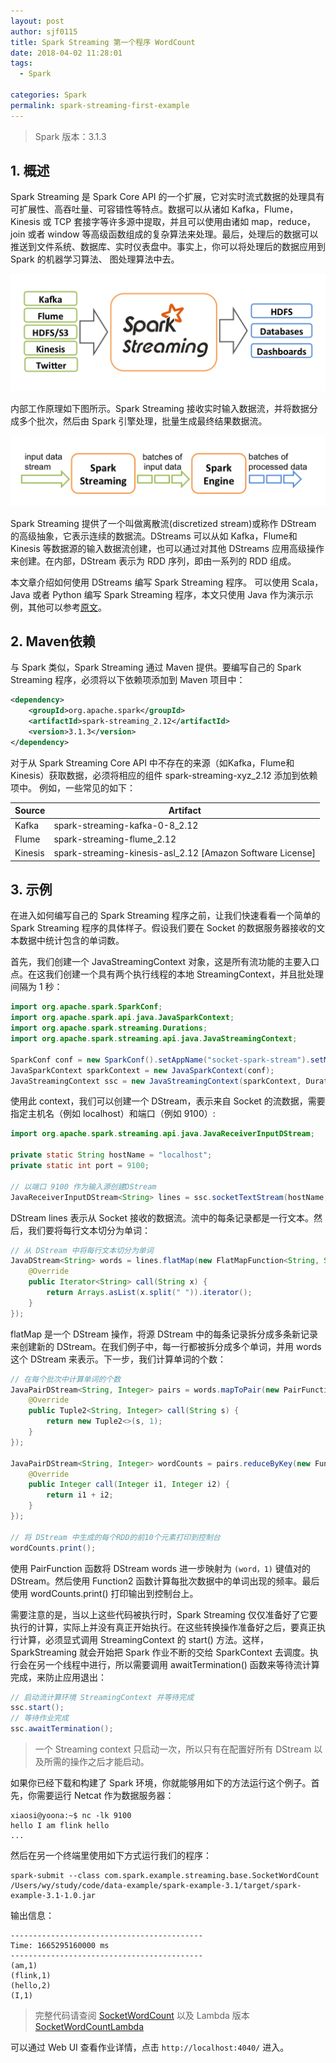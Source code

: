 ```yaml
---
layout: post
author: sjf0115
title: Spark Streaming 第一个程序 WordCount
date: 2018-04-02 11:28:01
tags:
  - Spark

categories: Spark
permalink: spark-streaming-first-example
---
```


> Spark 版本：3.1.3

## 1. 概述

Spark Streaming 是 Spark Core API 的一个扩展，它对实时流式数据的处理具有可扩展性、高吞吐量、可容错性等特点。数据可以从诸如 Kafka，Flume，Kinesis 或 TCP 套接字等许多源中提取，并且可以使用由诸如 map，reduce，join 或者 window 等高级函数组成的复杂算法来处理。最后，处理后的数据可以推送到文件系统、数据库、实时仪表盘中。事实上，你可以将处理后的数据应用到 Spark 的机器学习算法、 图处理算法中去。

![](img-spark-streaming-first-example-1.png)

内部工作原理如下图所示。Spark Streaming 接收实时输入数据流，并将数据分成多个批次，然后由 Spark 引擎处理，批量生成最终结果数据流。

![](img-spark-streaming-first-example-2.png)

Spark Streaming 提供了一个叫做离散流(discretized stream)或称作 DStream 的高级抽象，它表示连续的数据流。DStreams 可以从如 Kafka，Flume和 Kinesis 等数据源的输入数据流创建，也可以通过对其他 DStreams 应用高级操作来创建。在内部，DStream 表示为 RDD 序列，即由一系列的 RDD 组成。

本文章介绍如何使用 DStreams 编写 Spark Streaming 程序。 可以使用 Scala，Java 或者 Python 编写 Spark Streaming 程序，本文只使用 Java 作为演示示例，其他可以参考[原文](http://spark.apache.org/docs/3.1.3/streaming-programming-guide.html)。

## 2. Maven依赖

与 Spark 类似，Spark Streaming 通过 Maven 提供。要编写自己的 Spark Streaming 程序，必须将以下依赖项添加到 Maven 项目中：
```xml
<dependency>
    <groupId>org.apache.spark</groupId>
    <artifactId>spark-streaming_2.12</artifactId>
    <version>3.1.3</version>
</dependency>
```

对于从 Spark Streaming Core API 中不存在的来源（如Kafka，Flume和Kinesis）获取数据，必须将相应的组件 spark-streaming-xyz_2.12 添加到依赖项中。 例如，一些常见的如下：

Source | Artifact
--- | ---
Kafka|spark-streaming-kafka-0-8_2.12
Flume|spark-streaming-flume_2.12
Kinesis|spark-streaming-kinesis-asl_2.12 [Amazon Software License]

## 3. 示例

在进入如何编写自己的 Spark Streaming 程序之前，让我们快速看看一个简单的 Spark Streaming 程序的具体样子。假设我们要在 Socket 的数据服务器接收的文本数据中统计包含的单词数。

首先，我们创建一个 JavaStreamingContext 对象，这是所有流功能的主要入口点。在这我们创建一个具有两个执行线程的本地 StreamingContext，并且批处理间隔为 1 秒：
```java
import org.apache.spark.SparkConf;
import org.apache.spark.api.java.JavaSparkContext;
import org.apache.spark.streaming.Durations;
import org.apache.spark.streaming.api.java.JavaStreamingContext;

SparkConf conf = new SparkConf().setAppName("socket-spark-stream").setMaster("local[2]");
JavaSparkContext sparkContext = new JavaSparkContext(conf);
JavaStreamingContext ssc = new JavaStreamingContext(sparkContext, Durations.seconds(1));
```

使用此 context，我们可以创建一个 DStream，表示来自 Socket 的流数据，需要指定主机名（例如 localhost）和端口（例如 9100）:
```java
import org.apache.spark.streaming.api.java.JavaReceiverInputDStream;

private static String hostName = "localhost";
private static int port = 9100;

// 以端口 9100 作为输入源创建DStream
JavaReceiverInputDStream<String> lines = ssc.socketTextStream(hostName, port);
```

DStream lines 表示从 Socket 接收的数据流。流中的每条记录都是一行文本。然后，我们要将每行文本切分为单词：
```java
// 从 DStream 中将每行文本切分为单词
JavaDStream<String> words = lines.flatMap(new FlatMapFunction<String, String>() {
    @Override
    public Iterator<String> call(String x) {
        return Arrays.asList(x.split(" ")).iterator();
    }
});
```
flatMap 是一个 DStream 操作，将源 DStream 中的每条记录拆分成多条新记录来创建新的 DStream。在我们例子中，每一行都被拆分成多个单词，并用 words 这个 DStream 来表示。下一步，我们计算单词的个数：
```java
// 在每个批次中计算单词的个数
JavaPairDStream<String, Integer> pairs = words.mapToPair(new PairFunction<String, String, Integer>() {
    @Override
    public Tuple2<String, Integer> call(String s) {
        return new Tuple2<>(s, 1);
    }
});

JavaPairDStream<String, Integer> wordCounts = pairs.reduceByKey(new Function2<Integer, Integer, Integer>() {
    @Override
    public Integer call(Integer i1, Integer i2) {
        return i1 + i2;
    }
});

// 将 DStream 中生成的每个RDD的前10个元素打印到控制台
wordCounts.print();
```
使用 PairFunction 函数将 DStream words 进一步映射为 `(word，1)` 键值对的 DStream。然后使用 Function2 函数计算每批次数据中的单词出现的频率。最后使用 wordCounts.print() 打印输出到控制台上。

需要注意的是，当以上这些代码被执行时，Spark Streaming 仅仅准备好了它要执行的计算，实际上并没有真正开始执行。在这些转换操作准备好之后，要真正执行计算，必须显式调用 StreamingContext 的 start() 方法。这样，SparkStreaming 就会开始把 Spark 作业不断的交给 SparkContext 去调度。执行会在另一个线程中进行，所以需要调用 awaitTermination() 函数来等待流计算完成，来防止应用退出：
```java
// 启动流计算环境 StreamingContext 并等待完成
ssc.start();
// 等待作业完成
ssc.awaitTermination();
```
> 一个 Streaming context 只启动一次，所以只有在配置好所有 DStream 以及所需的操作之后才能启动。

如果你已经下载和构建了 Spark 环境，你就能够用如下的方法运行这个例子。首先，你需要运行 Netcat 作为数据服务器：
```
xiaosi@yoona:~$ nc -lk 9100
hello I am flink hello
...
```
然后在另一个终端里使用如下方式运行我们的程序：
```
spark-submit --class com.spark.example.streaming.base.SocketWordCount /Users/wy/study/code/data-example/spark-example-3.1/target/spark-example-3.1-1.0.jar
```
输出信息：
```
-------------------------------------------
Time: 1665295160000 ms
-------------------------------------------
(am,1)
(flink,1)
(hello,2)
(I,1)
```
> 完整代码请查阅 [SocketWordCount](https://github.com/sjf0115/data-example/blob/master/spark-example-3.1/src/main/java/com/spark/example/streaming/base/SocketWordCount.java) 以及 Lambda 版本 [SocketWordCountLambda](https://github.com/sjf0115/data-example/blob/master/spark-example-3.1/src/main/java/com/spark/example/streaming/base/SocketWordCountLambda.java)

可以通过 Web UI 查看作业详情，点击 `http://localhost:4040/` 进入。

